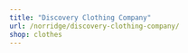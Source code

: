```yaml
---
title: "Discovery Clothing Company"
url: /norridge/discovery-clothing-company/
shop: clothes
---
```

